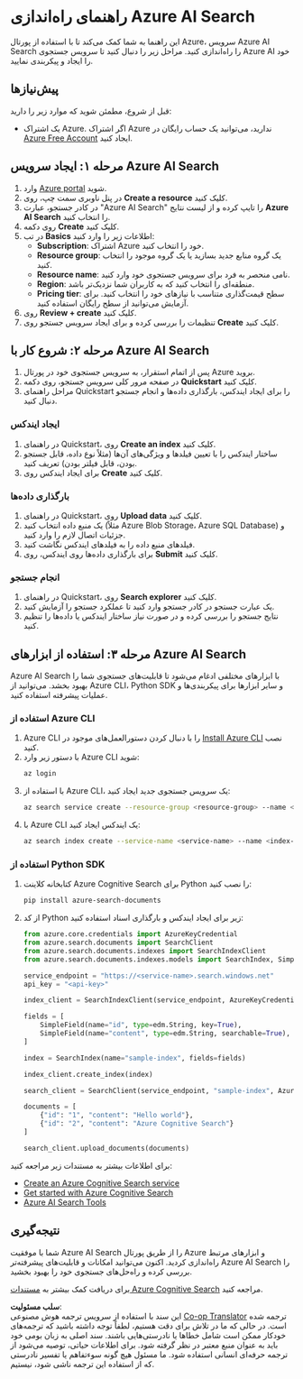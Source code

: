 <!--
CO_OP_TRANSLATOR_METADATA:
{
  "original_hash": "f0ce2d470f3efad6f8c7df376f416a4b",
  "translation_date": "2025-05-20T09:17:10+00:00",
  "source_file": "00-course-setup/AzureSearch.md",
  "language_code": "fa"
}
-->
# راهنمای راه‌اندازی Azure AI Search

این راهنما به شما کمک می‌کند تا با استفاده از پورتال Azure، سرویس Azure AI Search را راه‌اندازی کنید. مراحل زیر را دنبال کنید تا سرویس جستجوی Azure AI خود را ایجاد و پیکربندی نمایید.

## پیش‌نیازها

قبل از شروع، مطمئن شوید که موارد زیر را دارید:

- یک اشتراک Azure. اگر اشتراک Azure ندارید، می‌توانید یک حساب رایگان در [Azure Free Account](https://azure.microsoft.com/free/?wt.mc_id=studentamb_258691) ایجاد کنید.

## مرحله ۱: ایجاد سرویس Azure AI Search

1. وارد [Azure portal](https://portal.azure.com/?wt.mc_id=studentamb_258691) شوید.
2. در پنل ناوبری سمت چپ، روی **Create a resource** کلیک کنید.
3. در کادر جستجو، عبارت "Azure AI Search" را تایپ کرده و از لیست نتایج **Azure AI Search** را انتخاب کنید.
4. روی دکمه **Create** کلیک کنید.
5. در تب **Basics** اطلاعات زیر را وارد کنید:
   - **Subscription**: اشتراک Azure خود را انتخاب کنید.
   - **Resource group**: یک گروه منابع جدید بسازید یا یک گروه موجود را انتخاب کنید.
   - **Resource name**: نامی منحصر به فرد برای سرویس جستجوی خود وارد کنید.
   - **Region**: منطقه‌ای را انتخاب کنید که به کاربران شما نزدیک‌تر باشد.
   - **Pricing tier**: سطح قیمت‌گذاری متناسب با نیازهای خود را انتخاب کنید. برای آزمایش می‌توانید از سطح رایگان استفاده کنید.
6. روی **Review + create** کلیک کنید.
7. تنظیمات را بررسی کرده و برای ایجاد سرویس جستجو روی **Create** کلیک کنید.

## مرحله ۲: شروع کار با Azure AI Search

1. پس از اتمام استقرار، به سرویس جستجوی خود در پورتال Azure بروید.
2. در صفحه مرور کلی سرویس جستجو، روی دکمه **Quickstart** کلیک کنید.
3. مراحل راهنمای Quickstart را برای ایجاد ایندکس، بارگذاری داده‌ها و انجام جستجو دنبال کنید.

### ایجاد ایندکس

1. در راهنمای Quickstart، روی **Create an index** کلیک کنید.
2. ساختار ایندکس را با تعیین فیلدها و ویژگی‌های آن‌ها (مثلاً نوع داده، قابل جستجو بودن، قابل فیلتر بودن) تعریف کنید.
3. برای ایجاد ایندکس روی **Create** کلیک کنید.

### بارگذاری داده‌ها

1. در راهنمای Quickstart، روی **Upload data** کلیک کنید.
2. یک منبع داده انتخاب کنید (مثلاً Azure Blob Storage، Azure SQL Database) و جزئیات اتصال لازم را وارد کنید.
3. فیلدهای منبع داده را به فیلدهای ایندکس نگاشت کنید.
4. برای بارگذاری داده‌ها روی ایندکس، روی **Submit** کلیک کنید.

### انجام جستجو

1. در راهنمای Quickstart، روی **Search explorer** کلیک کنید.
2. یک عبارت جستجو در کادر جستجو وارد کنید تا عملکرد جستجو را آزمایش کنید.
3. نتایج جستجو را بررسی کرده و در صورت نیاز ساختار ایندکس یا داده‌ها را تنظیم کنید.

## مرحله ۳: استفاده از ابزارهای Azure AI Search

Azure AI Search با ابزارهای مختلفی ادغام می‌شود تا قابلیت‌های جستجوی شما را بهبود بخشد. می‌توانید از Azure CLI، Python SDK و سایر ابزارها برای پیکربندی‌ها و عملیات پیشرفته استفاده کنید.

### استفاده از Azure CLI

1. Azure CLI را با دنبال کردن دستورالعمل‌های موجود در [Install Azure CLI](https://learn.microsoft.com/en-us/cli/azure/install-azure-cli?wt.mc_id=studentamb_258691) نصب کنید.
2. با دستور زیر وارد Azure CLI شوید:
   ```bash
   az login
   ```
3. با استفاده از Azure CLI، یک سرویس جستجوی جدید ایجاد کنید:
   ```bash
   az search service create --resource-group <resource-group> --name <service-name> --sku Free
   ```
4. با Azure CLI یک ایندکس ایجاد کنید:
   ```bash
   az search index create --service-name <service-name> --name <index-name> --fields "field1:type, field2:type"
   ```

### استفاده از Python SDK

1. کتابخانه کلاینت Azure Cognitive Search برای Python را نصب کنید:
   ```bash
   pip install azure-search-documents
   ```
2. از کد Python زیر برای ایجاد ایندکس و بارگذاری اسناد استفاده کنید:
   ```python
   from azure.core.credentials import AzureKeyCredential
   from azure.search.documents import SearchClient
   from azure.search.documents.indexes import SearchIndexClient
   from azure.search.documents.indexes.models import SearchIndex, SimpleField, edm

   service_endpoint = "https://<service-name>.search.windows.net"
   api_key = "<api-key>"

   index_client = SearchIndexClient(service_endpoint, AzureKeyCredential(api_key))

   fields = [
       SimpleField(name="id", type=edm.String, key=True),
       SimpleField(name="content", type=edm.String, searchable=True),
   ]

   index = SearchIndex(name="sample-index", fields=fields)

   index_client.create_index(index)

   search_client = SearchClient(service_endpoint, "sample-index", AzureKeyCredential(api_key))

   documents = [
       {"id": "1", "content": "Hello world"},
       {"id": "2", "content": "Azure Cognitive Search"}
   ]

   search_client.upload_documents(documents)
   ```

برای اطلاعات بیشتر به مستندات زیر مراجعه کنید:

- [Create an Azure Cognitive Search service](https://learn.microsoft.com/en-us/azure/search/search-create-service-portal?wt.mc_id=studentamb_258691)
- [Get started with Azure Cognitive Search](https://learn.microsoft.com/en-us/azure/search/search-get-started-portal?wt.mc_id=studentamb_258691)
- [Azure AI Search Tools](https://learn.microsoft.com/en-us/azure/ai-services/agents/how-to/tools/azure-ai-search?tabs=azurecli%2Cpython&pivots=code-examples?wt.mc_id=studentamb_258691)

## نتیجه‌گیری

شما با موفقیت Azure AI Search را از طریق پورتال Azure و ابزارهای مرتبط راه‌اندازی کردید. اکنون می‌توانید امکانات و قابلیت‌های پیشرفته‌تر Azure AI Search را بررسی کرده و راه‌حل‌های جستجوی خود را بهبود بخشید.

برای دریافت کمک بیشتر به [مستندات Azure Cognitive Search](https://learn.microsoft.com/en-us/azure/search/?wt.mc_id=studentamb_258691) مراجعه کنید.

**سلب مسئولیت**:  
این سند با استفاده از سرویس ترجمه هوش مصنوعی [Co-op Translator](https://github.com/Azure/co-op-translator) ترجمه شده است. در حالی که ما در تلاش برای دقت هستیم، لطفاً توجه داشته باشید که ترجمه‌های خودکار ممکن است شامل خطاها یا نادرستی‌هایی باشند. سند اصلی به زبان بومی خود باید به عنوان منبع معتبر در نظر گرفته شود. برای اطلاعات حیاتی، توصیه می‌شود از ترجمه حرفه‌ای انسانی استفاده شود. ما مسئول هیچ گونه سوءتفاهم یا تفسیر نادرستی که از استفاده این ترجمه ناشی شود، نیستیم.